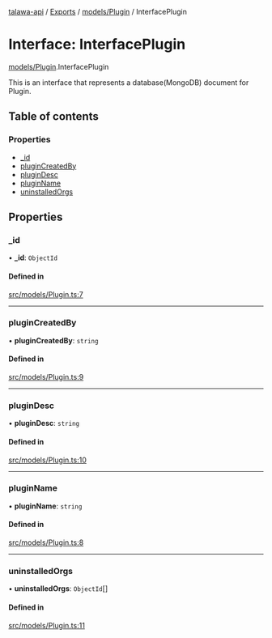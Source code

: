 [talawa-api](../README.md) / [Exports](../modules.md) / [models/Plugin](../modules/models_Plugin.md) / InterfacePlugin

# Interface: InterfacePlugin

[models/Plugin](../modules/models_Plugin.md).InterfacePlugin

This is an interface that represents a database(MongoDB) document for Plugin.

## Table of contents

### Properties

- [\_id](models_Plugin.InterfacePlugin.md#_id)
- [pluginCreatedBy](models_Plugin.InterfacePlugin.md#plugincreatedby)
- [pluginDesc](models_Plugin.InterfacePlugin.md#plugindesc)
- [pluginName](models_Plugin.InterfacePlugin.md#pluginname)
- [uninstalledOrgs](models_Plugin.InterfacePlugin.md#uninstalledorgs)

## Properties

### \_id

• **\_id**: `ObjectId`

#### Defined in

[src/models/Plugin.ts:7](https://github.com/PalisadoesFoundation/talawa-api/blob/b8b7d29/src/models/Plugin.ts#L7)

___

### pluginCreatedBy

• **pluginCreatedBy**: `string`

#### Defined in

[src/models/Plugin.ts:9](https://github.com/PalisadoesFoundation/talawa-api/blob/b8b7d29/src/models/Plugin.ts#L9)

___

### pluginDesc

• **pluginDesc**: `string`

#### Defined in

[src/models/Plugin.ts:10](https://github.com/PalisadoesFoundation/talawa-api/blob/b8b7d29/src/models/Plugin.ts#L10)

___

### pluginName

• **pluginName**: `string`

#### Defined in

[src/models/Plugin.ts:8](https://github.com/PalisadoesFoundation/talawa-api/blob/b8b7d29/src/models/Plugin.ts#L8)

___

### uninstalledOrgs

• **uninstalledOrgs**: `ObjectId`[]

#### Defined in

[src/models/Plugin.ts:11](https://github.com/PalisadoesFoundation/talawa-api/blob/b8b7d29/src/models/Plugin.ts#L11)
